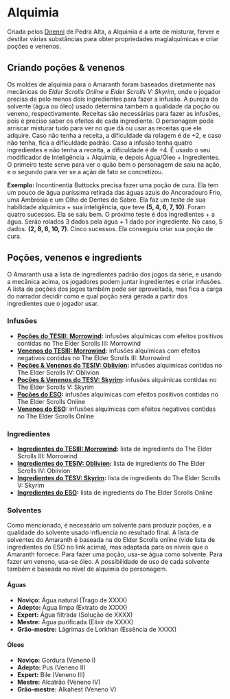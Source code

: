 # Alquimia
Criada pelos [Direnni](https://pt.uesp.net/wiki/Lore:De_Rerum_Dirennis) de Pedra Alta, a Alquimia é a arte de misturar, ferver e destilar várias substâncias para obter propriedades magialquímicas e criar poções e venenos.

## Criando poções & venenos
Os moldes de alquimia para o Amaranth foram baseados diretamente nas mecânicas do *Elder Scrolls Online* e *Elder Scrolls V: Skyrim*, onde o jogador precisa de pelo menos dois ingredientes para fazer a infusão. A pureza do solvente (água ou óleo) usado determina também a qualidade da poção ou veneno, respectivamente. Receitas são necessárias para fazer as infusões, pois é preciso saber os efeitos de cada ingrediente. O personagem pode arriscar misturar tudo para ver no que dá ou usar as receitas que ele adquire. Caso não tenha a receita, a dificuldade da rolagem é de +2, e caso não tenha, fica a dificuldade padrão. Caso a infusão tenha quatro ingredientes e não tenha a receita, a dificuldade é de +4. É usado o seu modificador de Inteligência + Alquimia, e depois Água/Óleo + Ingredientes. O primeiro teste serve para ver o quão bem o personagem de saiu na ação, e o segundo para ver se a ação de fato se concretizou.

**Exemplo:** Incontinentia Buttocks precisa fazer uma poção de cura. Ela tem um pouco de água puríssima retirada das águas azuis do Ancoradouro Frio, uma Ambrósia e um Olho de Dentes de Sabre. Ela faz um teste de sua habilidade alquímica + sua inteligência, que teve **(5, 4, 6, 7, 10)**. Foram quatro sucessos. Ela se saiu bem. O próximo teste é dos ingredientes + a água. Serão rolados 3 dados pela água + 1 dado por ingrediente. No caso, 5 dados. **(2, 8, 6, 10, 7)**. Cinco sucessos. Ela conseguiu criar sua poção de cura.

## Poções, venenos e ingredients
O Amaranth usa a lista de ingredientes padrão dos jogos da série, e usando a mecânica acima, os jogadores podem juntar ingredientes e criar infusões. A lista de poções dos jogos também pode ser aproveitada, mas fica a carga do narrador decidir como e qual poção será gerada a partir dos ingredientes que o jogador usar.

### Infusões
- **[Poções do TESIII: Morrowind](https://en.uesp.net/wiki/Morrowind:Potions):** infusões alquímicas com efeitos positivos contidas no The Elder Scrolls III: Morrowind
- **[Venenos do TESIII: Morrowind](https://en.uesp.net/wiki/Morrowind:Poison):** infusões alquímicas com efeitos negativos contidas no The Elder Scrolls III: Morrowind
- **[Poções & Venenos do TESIV: Oblivion](https://en.uesp.net/wiki/Oblivion:Potions):** infusões alquímicas contidas no The Elder Scrolls IV: Oblivion
- **[Poções & Venenos do TESV: Skyrim](https://en.uesp.net/wiki/Skyrim:Potions):** infusões alquímicas contidas no The Elder Scrolls V: Skyrim
- **[Poções do ESO](https://en.uesp.net/wiki/Online:Potions):** infusões alquímicas com efeitos positivos contidas no The Elder Scrolls Online
- **[Venenos do ESO](https://en.uesp.net/wiki/Online:Poisons):** infusões alquímicas com efeitos negativos contidas no The Elder Scrolls Online

### Ingredientes
- **[Ingredientes do TESIII: Morrowind](https://en.uesp.net/wiki/Morrowind:Alchemy_Effects):** lista de ingredients do The Elder Scrolls III: Morrowind
- **[Ingredientes do TESIV: Oblivion](https://en.uesp.net/wiki/Oblivion:Ingredients):** lista de ingredients do The Elder Scrolls IV: Oblivion
- **[Ingredientes do TESV: Skyrim](https://en.uesp.net/wiki/Skyrim:Ingredients):** lista de ingredients do The Elder Scrolls V: Skyrim
- **[Ingredientes do ESO](https://en.uesp.net/wiki/Online:Alchemy_Ingredients):** lista de ingredients do The Elder Scrolls Online

### Solventes
Como mencionado, é necessário um solvente para produzir poções, e a qualidade do solvente usado influencia no resultado final. A lista de solventes do Amaranth é baseada na do Elder Scrolls online (vide lista de ingredientes do ESO no link acima), mas adaptada para os níveis que o Amaranth fornece. Para fazer uma poção, usa-se água como solvente. Para fazer um veneno, usa-se óleo. A possibilidade de uso de cada solvente também é baseada no nível de alquimia do personagem.

#### Águas
* **Noviço:** Água natural (Trago de XXXX)
* **Adepto:** Água limpa (Extrato de XXXX)
* **Expert:** Água filtrada (Solução de XXXX)
* **Mestre:** Água purificada (Elixir de XXXX)
* **Grão-mestre:** Lágrimas de Lorkhan (Essência de XXXX)

#### Óleos
* **Noviço:** Gordura (Veneno I)
* **Adepto:** Pus (Veneno II)
* **Expert:** Bile (Veneno III)
* **Mestre:** Alcatrão (Veneno IV)
* **Grão-mestre:** Alkahest (Veneno V)
